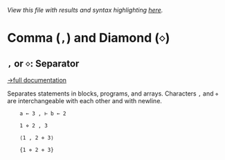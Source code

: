 *View this file with results and syntax highlighting [here](https://saltytine.github.io/BQN/help/separator.html).*

# Comma (`,`) and Diamond (`⋄`)

## `,` or `⋄`: Separator
[→full documentation](../doc/token.md#separators)

Separates statements in blocks, programs, and arrays. Characters `,` and `⋄` are interchangeable with each other and with newline.

        a ← 3 , ⊢ b ← 2

        1 ⋄ 2 , 3

        ⟨1 , 2 ⋄ 3⟩

        {1 ⋄ 2 ⋄ 3}
